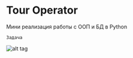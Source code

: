 # Tour Operator
Мини реализация работы с ООП и БД в Python

    Задача
    
![alt tag](https://github.com/PC-SET/TourOperator/blob/main/info/%D0%A2%D0%B5%D0%BC%D0%B0.jpg?raw=true "")​
